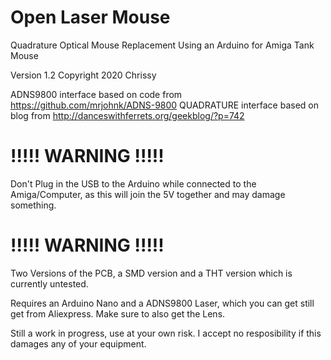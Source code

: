 # Open Laser Mouse
 Quadrature Optical Mouse Replacement Using an Arduino for Amiga Tank Mouse

Version 1.2
Copyright 2020 Chrissy

ADNS9800 interface based on code from https://github.com/mrjohnk/ADNS-9800
QUADRATURE interface based on blog from http://danceswithferrets.org/geekblog/?p=742

# !!!!! WARNING !!!!!
Don't Plug in the USB to the Arduino while connected to the Amiga/Computer, as this will join the 5V together and may damage something.
# !!!!! WARNING !!!!!



Two Versions of the PCB, a SMD version and a THT version which is currently untested.

Requires an Arduino Nano and a ADNS9800 Laser, which you can get still get from Aliexpress. Make sure to also get the Lens.

Still a work in progress, use at your own risk. I accept no resposibility if this damages any of your equipment.
